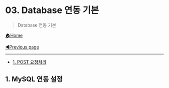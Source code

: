 # 03. Database 연동 기본

>Database 연동 기본

[🏠Home](https://github.com/batboy118/Study_Note)

[◀Previous page ](./README.md)

---

<!-- TOC -->

- [1. POST 요청처리](#1-post-요청처리)

<!-- /TOC -->

## 1.  MySQL 연동 설정

